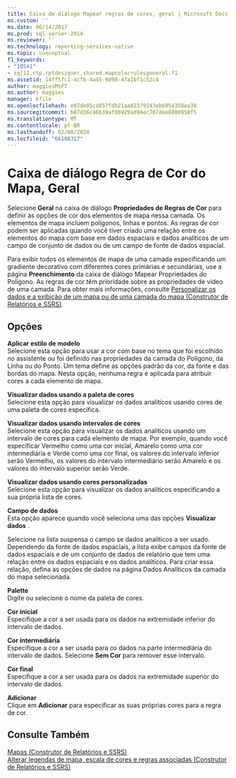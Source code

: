 ```yaml
---
title: Caixa de diálogo Mapear regras de cores, geral | Microsoft Docs
ms.custom: ''
ms.date: 06/14/2017
ms.prod: sql-server-2014
ms.reviewer: ''
ms.technology: reporting-services-native
ms.topic: conceptual
f1_keywords:
- "10541"
- sql12.rtp.rptdesigner.shared.mapcolorrulesgeneral.f1
ms.assetid: 14ff5fc1-4cf8-4a45-9d98-47a1bf1c52c4
author: maggiesMSFT
ms.author: maggies
manager: kfile
ms.openlocfilehash: e97de85cdd57fdb21aa82379243eb6954358ea38
ms.sourcegitcommit: b87d36c46b39af8b929ad94ec707dee8800950f5
ms.translationtype: MT
ms.contentlocale: pt-BR
ms.lasthandoff: 02/08/2020
ms.locfileid: "66108317"
---
```

# <a name="map-color-rules-dialog-box-general"></a>Caixa de diálogo Regra de Cor do Mapa, Geral
  Selecione **Geral** na caixa de diálogo **Propriedades de Regras de Cor** para definir as opções de cor dos elementos de mapa nessa camada. Os elementos de mapa incluem polígonos, linhas e pontos. As regras de cor podem ser aplicadas quando você tiver criado uma relação entre os elementos do mapa com base em dados espaciais e dados analíticos de um campo de conjunto de dados ou de um campo de fonte de dados espacial.  
  
 Para exibir todos os elementos de mapa de uma camada especificando um gradiente decorativo com diferentes cores primárias e secundárias, use a página **Preenchimento** da caixa de diálogo Mapear Propriedades do Polígono. As regras de cor têm prioridade sobre as propriedades de vídeo de uma camada. Para obter mais informações, consulte [Personalizar os dados e a exibição de um mapa ou de uma camada do mapa &#40;Construtor de Relatórios e SSRS&#41;](report-design/customize-the-data-and-display-of-a-map-or-map-layer-report-builder-and-ssrs.md).  
  
## <a name="options"></a>Opções  
 **Aplicar estilo de modelo**  
 Selecione esta opção para usar a cor com base no tema que foi escolhido no assistente ou foi definido nas propriedades da camada do Polígono, da Linha ou do Ponto. Um tema define as opções padrão da cor, da fonte e das bordas do mapa. Nesta opção, nenhuma regra é aplicada para atribuir cores a cada elemento de mapa.  
  
 **Visualizar dados usando a paleta de cores**  
 Selecione esta opção para visualizar os dados analíticos usando cores de uma paleta de cores específica.  
  
 **Visualizar dados usando intervalos de cores**  
 Selecione esta opção para visualizar os dados analíticos usando um intervalo de cores para cada elemento de mapa. Por exemplo, quando você especificar Vermelho como uma cor inicial, Amarelo como uma cor intermediária e Verde como uma cor final, os valores do intervalo inferior serão Vermelho, os valores do intervalo intermediário serão Amarelo e os valores do intervalo superior serão Verde.  
  
 **Visualizar dados usando cores personalizadas**  
 Selecione esta opção para visualizar os dados analíticos especificando a sua própria lista de cores.  
  
 **Campo de dados**  
 Esta opção aparece quando você seleciona uma das opções **Visualizar dados** .  
  
 Selecione na lista suspensa o campo se dados analíticos a ser usado. Dependendo da fonte de dados espaciais, a lista exibe campos da fonte de dados espaciais e de um conjunto de dados de relatório que tem uma relação entre os dados espaciais e os dados analíticos. Para criar essa relação, defina as opções de dados na página Dados Analíticos da camada do mapa selecionada.  
  
 **Palette**  
 Digite ou selecione o nome da paleta de cores.  
  
 **Cor inicial**  
 Especifique a cor a ser usada para os dados na extremidade inferior do intervalo de dados.  
  
 **Cor intermediária**  
 Especifique a cor a ser usada para os dados na parte intermediária do intervalo de dados. Selecione **Sem Cor** para remover esse intervalo.  
  
 **Cor final**  
 Especifique a cor a ser usada para os dados na extremidade superior do intervalo de dados.  
  
 **Adicionar**  
 Clique em **Adicionar** para especificar as suas próprias cores para a regra de cor.  
  
## <a name="see-also"></a>Consulte Também  
 [Mapas &#40;Construtor de Relatórios e SSRS&#41;](report-design/maps-report-builder-and-ssrs.md)   
 [Alterar legendas de mapa, escala de cores e regras associadas &#40;Construtor de Relatórios e SSRS&#41;](report-design/change-map-legends-color-scale-and-associated-rules-report-builder-and-ssrs.md)  
  
  
